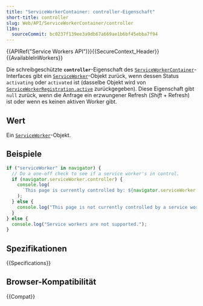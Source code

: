 ```yaml
---
title: "ServiceWorkerContainer: controller-Eigenschaft"
short-title: controller
slug: Web/API/ServiceWorkerContainer/controller
l10n:
  sourceCommit: bc0237f139ee3a9db67a669ae1b6bf45ebba7f94
---
```


{{APIRef("Service Workers API")}}{{SecureContext_Header}}{{AvailableInWorkers}}

Die schreibgeschützte **`controller`**-Eigenschaft des [`ServiceWorkerContainer`](/de/docs/Web/API/ServiceWorkerContainer)-Interfaces gibt ein [`ServiceWorker`](/de/docs/Web/API/ServiceWorker)-Objekt zurück, wenn dessen Status `activating` oder `activated` ist (dasselbe Objekt wird von [`ServiceWorkerRegistration.active`](/de/docs/Web/API/ServiceWorkerRegistration/active) zurückgegeben). Diese Eigenschaft gibt `null` zurück, wenn die Anfrage ein erzwungener Refresh (_Shift_ + Refresh) ist oder wenn es keinen aktiven Worker gibt.

## Wert

Ein [`ServiceWorker`](/de/docs/Web/API/ServiceWorker)-Objekt.

## Beispiele

```js
if ("serviceWorker" in navigator) {
  // Do a one-off check to see if a service worker's in control.
  if (navigator.serviceWorker.controller) {
    console.log(
      `This page is currently controlled by: ${navigator.serviceWorker.controller}`,
    );
  } else {
    console.log("This page is not currently controlled by a service worker.");
  }
} else {
  console.log("Service workers are not supported.");
}
```

## Spezifikationen

{{Specifications}}

## Browser-Kompatibilität

{{Compat}}
